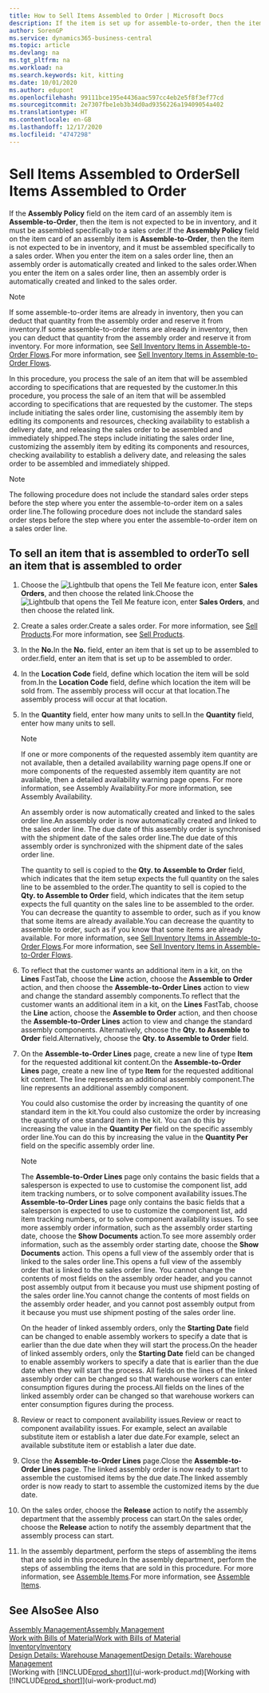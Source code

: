 ```yaml
---
title: How to Sell Items Assembled to Order | Microsoft Docs
description: If the item is set up for assemble-to-order, then the item is not expected to be in inventory, and it must be assembled specifically to a sales order. When you enter the item on a sales order line, then an assembly order is automatically created and linked to the sales order.
author: SorenGP
ms.service: dynamics365-business-central
ms.topic: article
ms.devlang: na
ms.tgt_pltfrm: na
ms.workload: na
ms.search.keywords: kit, kitting
ms.date: 10/01/2020
ms.author: edupont
ms.openlocfilehash: 99111bce195e4436aac597cc4eb2e5f8f3ef77cd
ms.sourcegitcommit: 2e7307fbe1eb3b34d0ad9356226a19409054a402
ms.translationtype: HT
ms.contentlocale: en-GB
ms.lasthandoff: 12/17/2020
ms.locfileid: "4747298"
---
```

# <a name="sell-items-assembled-to-order"></a><span data-ttu-id="ddf33-104">Sell Items Assembled to Order</span><span class="sxs-lookup"><span data-stu-id="ddf33-104">Sell Items Assembled to Order</span></span>
<span data-ttu-id="ddf33-105">If the **Assembly Policy** field on the item card of an assembly item is **Assemble-to-Order**, then the item is not expected to be in inventory, and it must be assembled specifically to a sales order.</span><span class="sxs-lookup"><span data-stu-id="ddf33-105">If the **Assembly Policy** field on the item card of an assembly item is **Assemble-to-Order**, then the item is not expected to be in inventory, and it must be assembled specifically to a sales order.</span></span> <span data-ttu-id="ddf33-106">When you enter the item on a sales order line, then an assembly order is automatically created and linked to the sales order.</span><span class="sxs-lookup"><span data-stu-id="ddf33-106">When you enter the item on a sales order line, then an assembly order is automatically created and linked to the sales order.</span></span>  

> [!NOTE]  
>  <span data-ttu-id="ddf33-107">If some assemble-to-order items are already in inventory, then you can deduct that quantity from the assembly order and reserve it from inventory.</span><span class="sxs-lookup"><span data-stu-id="ddf33-107">If some assemble-to-order items are already in inventory, then you can deduct that quantity from the assembly order and reserve it from inventory.</span></span> <span data-ttu-id="ddf33-108">For more information, see [Sell Inventory Items in Assemble-to-Order Flows](assembly-how-to-sell-assemble-to-order-items-and-inventory-items-together.md).</span><span class="sxs-lookup"><span data-stu-id="ddf33-108">For more information, see [Sell Inventory Items in Assemble-to-Order Flows](assembly-how-to-sell-assemble-to-order-items-and-inventory-items-together.md).</span></span>  

<span data-ttu-id="ddf33-109">In this procedure, you process the sale of an item that will be assembled according to specifications that are requested by the customer.</span><span class="sxs-lookup"><span data-stu-id="ddf33-109">In this procedure, you process the sale of an item that will be assembled according to specifications that are requested by the customer.</span></span> <span data-ttu-id="ddf33-110">The steps include initiating the sales order line, customising the assembly item by editing its components and resources, checking availability to establish a delivery date, and releasing the sales order to be assembled and immediately shipped.</span><span class="sxs-lookup"><span data-stu-id="ddf33-110">The steps include initiating the sales order line, customizing the assembly item by editing its components and resources, checking availability to establish a delivery date, and releasing the sales order to be assembled and immediately shipped.</span></span>  

> [!NOTE]  
>  <span data-ttu-id="ddf33-111">The following procedure does not include the standard sales order steps before the step where you enter the assemble-to-order item on a sales order line.</span><span class="sxs-lookup"><span data-stu-id="ddf33-111">The following procedure does not include the standard sales order steps before the step where you enter the assemble-to-order item on a sales order line.</span></span>  

## <a name="to-sell-an-item-that-is-assembled-to-order"></a><span data-ttu-id="ddf33-112">To sell an item that is assembled to order</span><span class="sxs-lookup"><span data-stu-id="ddf33-112">To sell an item that is assembled to order</span></span>  
1.  <span data-ttu-id="ddf33-113">Choose the ![Lightbulb that opens the Tell Me feature](media/ui-search/search_small.png "Tell me what you want to do") icon, enter **Sales Orders**, and then choose the related link.</span><span class="sxs-lookup"><span data-stu-id="ddf33-113">Choose the ![Lightbulb that opens the Tell Me feature](media/ui-search/search_small.png "Tell me what you want to do") icon, enter **Sales Orders**, and then choose the related link.</span></span>  
2.  <span data-ttu-id="ddf33-114">Create a sales order.</span><span class="sxs-lookup"><span data-stu-id="ddf33-114">Create a sales order.</span></span> <span data-ttu-id="ddf33-115">For more information, see [Sell Products](sales-how-sell-products.md).</span><span class="sxs-lookup"><span data-stu-id="ddf33-115">For more information, see [Sell Products](sales-how-sell-products.md).</span></span>  
3.  <span data-ttu-id="ddf33-116">In the **No.**</span><span class="sxs-lookup"><span data-stu-id="ddf33-116">In the **No.**</span></span> <span data-ttu-id="ddf33-117">field, enter an item that is set up to be assembled to order.</span><span class="sxs-lookup"><span data-stu-id="ddf33-117">field, enter an item that is set up to be assembled to order.</span></span>  
4.  <span data-ttu-id="ddf33-118">In the **Location Code** field, define which location the item will be sold from.</span><span class="sxs-lookup"><span data-stu-id="ddf33-118">In the **Location Code** field, define which location the item will be sold from.</span></span> <span data-ttu-id="ddf33-119">The assembly process will occur at that location.</span><span class="sxs-lookup"><span data-stu-id="ddf33-119">The assembly process will occur at that location.</span></span>  
5.  <span data-ttu-id="ddf33-120">In the **Quantity** field, enter how many units to sell.</span><span class="sxs-lookup"><span data-stu-id="ddf33-120">In the **Quantity** field, enter how many units to sell.</span></span>  

    > [!NOTE]  
    >  <span data-ttu-id="ddf33-121">If one or more components of the requested assembly item quantity are not available, then a detailed availability warning page opens.</span><span class="sxs-lookup"><span data-stu-id="ddf33-121">If one or more components of the requested assembly item quantity are not available, then a detailed availability warning page opens.</span></span> <span data-ttu-id="ddf33-122">For more information, see Assembly Availability.</span><span class="sxs-lookup"><span data-stu-id="ddf33-122">For more information, see Assembly Availability.</span></span>  

    <span data-ttu-id="ddf33-123">An assembly order is now automatically created and linked to the sales order line.</span><span class="sxs-lookup"><span data-stu-id="ddf33-123">An assembly order is now automatically created and linked to the sales order line.</span></span> <span data-ttu-id="ddf33-124">The due date of this assembly order is synchronised with the shipment date of the sales order line.</span><span class="sxs-lookup"><span data-stu-id="ddf33-124">The due date of this assembly order is synchronized with the shipment date of the sales order line.</span></span>  

    <span data-ttu-id="ddf33-125">The quantity to sell is copied to the **Qty. to Assemble to Order** field, which indicates that the item setup expects the full quantity on the sales line to be assembled to the order.</span><span class="sxs-lookup"><span data-stu-id="ddf33-125">The quantity to sell is copied to the **Qty. to Assemble to Order** field, which indicates that the item setup expects the full quantity on the sales line to be assembled to the order.</span></span> <span data-ttu-id="ddf33-126">You can decrease the quantity to assemble to order, such as if you know that some items are already available.</span><span class="sxs-lookup"><span data-stu-id="ddf33-126">You can decrease the quantity to assemble to order, such as if you know that some items are already available.</span></span> <span data-ttu-id="ddf33-127">For more information, see [Sell Inventory Items in Assemble-to-Order Flows](assembly-how-to-sell-inventory-items-in-assemble-to-order-flows.md).</span><span class="sxs-lookup"><span data-stu-id="ddf33-127">For more information, see [Sell Inventory Items in Assemble-to-Order Flows](assembly-how-to-sell-inventory-items-in-assemble-to-order-flows.md).</span></span>  

6.  <span data-ttu-id="ddf33-128">To reflect that the customer wants an additional item in a kit, on the **Lines** FastTab, choose the **Line** action, choose the **Assemble to Order** action, and then choose the **Assemble-to-Order Lines** action to view and change the standard assembly components.</span><span class="sxs-lookup"><span data-stu-id="ddf33-128">To reflect that the customer wants an additional item in a kit, on the **Lines** FastTab, choose the **Line** action, choose the **Assemble to Order** action, and then choose the **Assemble-to-Order Lines** action to view and change the standard assembly components.</span></span> <span data-ttu-id="ddf33-129">Alternatively, choose the **Qty. to Assemble to Order** field.</span><span class="sxs-lookup"><span data-stu-id="ddf33-129">Alternatively, choose the **Qty. to Assemble to Order** field.</span></span>  
7.  <span data-ttu-id="ddf33-130">On the **Assemble-to-Order Lines** page, create a new line of type **Item** for the requested additional kit content.</span><span class="sxs-lookup"><span data-stu-id="ddf33-130">On the **Assemble-to-Order Lines** page, create a new line of type **Item** for the requested additional kit content.</span></span> <span data-ttu-id="ddf33-131">The line represents an additional assembly component.</span><span class="sxs-lookup"><span data-stu-id="ddf33-131">The line represents an additional assembly component.</span></span>  

    <span data-ttu-id="ddf33-132">You could also customise the order by increasing the quantity of one standard item in the kit.</span><span class="sxs-lookup"><span data-stu-id="ddf33-132">You could also customize the order by increasing the quantity of one standard item in the kit.</span></span> <span data-ttu-id="ddf33-133">You can do this by increasing the value in the **Quantity Per** field on the specific assembly order line.</span><span class="sxs-lookup"><span data-stu-id="ddf33-133">You can do this by increasing the value in the **Quantity Per** field on the specific assembly order line.</span></span>  

    > [!NOTE]  
    >  <span data-ttu-id="ddf33-134">The **Assemble-to-Order Lines** page only contains the basic fields that a salesperson is expected to use to customise the component list, add item tracking numbers, or to solve component availability issues.</span><span class="sxs-lookup"><span data-stu-id="ddf33-134">The **Assemble-to-Order Lines** page only contains the basic fields that a salesperson is expected to use to customize the component list, add item tracking numbers, or to solve component availability issues.</span></span> <span data-ttu-id="ddf33-135">To see more assembly order information, such as the assembly order starting date, choose the **Show Documents** action.</span><span class="sxs-lookup"><span data-stu-id="ddf33-135">To see more assembly order information, such as the assembly order starting date, choose the **Show Documents** action.</span></span> <span data-ttu-id="ddf33-136">This opens a full view of the assembly order that is linked to the sales order line.</span><span class="sxs-lookup"><span data-stu-id="ddf33-136">This opens a full view of the assembly order that is linked to the sales order line.</span></span> <span data-ttu-id="ddf33-137">You cannot change the contents of most fields on the assembly order header, and you cannot post assembly output from it because you must use shipment posting of the sales order line.</span><span class="sxs-lookup"><span data-stu-id="ddf33-137">You cannot change the contents of most fields on the assembly order header, and you cannot post assembly output from it because you must use shipment posting of the sales order line.</span></span>  
    >   
    >  <span data-ttu-id="ddf33-138">On the header of linked assembly orders, only the **Starting Date** field can be changed to enable assembly workers to specify a date that is earlier than the due date when they will start the process.</span><span class="sxs-lookup"><span data-stu-id="ddf33-138">On the header of linked assembly orders, only the **Starting Date** field can be changed to enable assembly workers to specify a date that is earlier than the due date when they will start the process.</span></span> <span data-ttu-id="ddf33-139">All fields on the lines of the linked assembly order can be changed so that warehouse workers can enter consumption figures during the process.</span><span class="sxs-lookup"><span data-stu-id="ddf33-139">All fields on the lines of the linked assembly order can be changed so that warehouse workers can enter consumption figures during the process.</span></span>  

8.  <span data-ttu-id="ddf33-140">Review or react to component availability issues.</span><span class="sxs-lookup"><span data-stu-id="ddf33-140">Review or react to component availability issues.</span></span> <span data-ttu-id="ddf33-141">For example, select an available substitute item or establish a later due date.</span><span class="sxs-lookup"><span data-stu-id="ddf33-141">For example, select an available substitute item or establish a later due date.</span></span>  
9. <span data-ttu-id="ddf33-142">Close the **Assemble-to-Order Lines** page.</span><span class="sxs-lookup"><span data-stu-id="ddf33-142">Close the **Assemble-to-Order Lines** page.</span></span> <span data-ttu-id="ddf33-143">The linked assembly order is now ready to start to assemble the customised items by the due date.</span><span class="sxs-lookup"><span data-stu-id="ddf33-143">The linked assembly order is now ready to start to assemble the customized items by the due date.</span></span>  
10. <span data-ttu-id="ddf33-144">On the sales order, choose the **Release** action to notify the assembly department that the assembly process can start.</span><span class="sxs-lookup"><span data-stu-id="ddf33-144">On the sales order, choose the **Release** action to notify the assembly department that the assembly process can start.</span></span>  
11. <span data-ttu-id="ddf33-145">In the assembly department, perform the steps of assembling the items that are sold in this procedure.</span><span class="sxs-lookup"><span data-stu-id="ddf33-145">In the assembly department, perform the steps of assembling the items that are sold in this procedure.</span></span> <span data-ttu-id="ddf33-146">For more information, see [Assemble Items](assembly-how-to-assemble-items.md).</span><span class="sxs-lookup"><span data-stu-id="ddf33-146">For more information, see [Assemble Items](assembly-how-to-assemble-items.md).</span></span>  

## <a name="see-also"></a><span data-ttu-id="ddf33-147">See Also</span><span class="sxs-lookup"><span data-stu-id="ddf33-147">See Also</span></span>  
[<span data-ttu-id="ddf33-148">Assembly Management</span><span class="sxs-lookup"><span data-stu-id="ddf33-148">Assembly Management</span></span>](assembly-assemble-items.md)  
[<span data-ttu-id="ddf33-149">Work with Bills of Material</span><span class="sxs-lookup"><span data-stu-id="ddf33-149">Work with Bills of Material</span></span>](inventory-how-work-BOMs.md)  
[<span data-ttu-id="ddf33-150">Inventory</span><span class="sxs-lookup"><span data-stu-id="ddf33-150">Inventory</span></span>](inventory-manage-inventory.md)  
[<span data-ttu-id="ddf33-151">Design Details: Warehouse Management</span><span class="sxs-lookup"><span data-stu-id="ddf33-151">Design Details: Warehouse Management</span></span>](design-details-warehouse-management.md)  
<span data-ttu-id="ddf33-152">[Working with [!INCLUDE[prod_short](includes/prod_short.md)]](ui-work-product.md)</span><span class="sxs-lookup"><span data-stu-id="ddf33-152">[Working with [!INCLUDE[prod_short](includes/prod_short.md)]](ui-work-product.md)</span></span>

